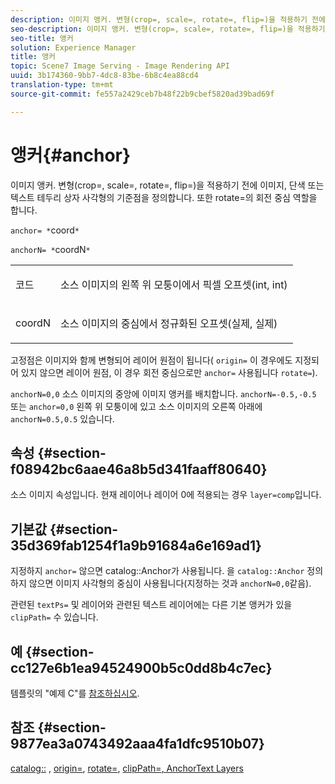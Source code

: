 ```yaml
---
description: 이미지 앵커. 변형(crop=, scale=, rotate=, flip=)을 적용하기 전에 이미지, 단색 또는 텍스트 테두리 상자 사각형의 기준점을 정의합니다. 또한 rotate=의 회전 중심 역할을 합니다.
seo-description: 이미지 앵커. 변형(crop=, scale=, rotate=, flip=)을 적용하기 전에 이미지, 단색 또는 텍스트 테두리 상자 사각형의 기준점을 정의합니다. 또한 rotate=의 회전 중심 역할을 합니다.
seo-title: 앵커
solution: Experience Manager
title: 앵커
topic: Scene7 Image Serving - Image Rendering API
uuid: 3b174360-9bb7-4dc8-83be-6b8c4ea88cd4
translation-type: tm+mt
source-git-commit: fe557a2429ceb7b48f22b9cbef5820ad39bad69f

---
```



# 앵커{#anchor}

이미지 앵커. 변형(crop=, scale=, rotate=, flip=)을 적용하기 전에 이미지, 단색 또는 텍스트 테두리 상자 사각형의 기준점을 정의합니다. 또한 rotate=의 회전 중심 역할을 합니다.

`anchor= *`coord`*`

`anchorN= *`coordN`*`

<table id="simpletable_3ED1CD0BF473439FA1132FC84B4452A8"> 
 <tr class="strow"> 
  <td class="stentry"> <p><span class="codeph"> <span class="varname"> 코드</span></span> </p> </td> 
  <td class="stentry"> <p>소스 이미지의 왼쪽 위 모퉁이에서 픽셀 오프셋(int, int) </p></td> 
 </tr> 
 <tr class="strow"> 
  <td class="stentry"> <p><span class="codeph"> <span class="varname"> coordN</span></span> </p> </td> 
  <td class="stentry"> <p>소스 이미지의 중심에서 정규화된 오프셋(실제, 실제) </p></td> 
 </tr> 
</table>

고정점은 이미지와 함께 변형되어 레이어 원점이 됩니다( `origin=` 이 경우에도 지정되어 있지 않으면 레이어 원점, 이 경우 회전 중심으로만 `anchor=` 사용됩니다 `rotate=`).

`anchorN=0,0` 소스 이미지의 중앙에 이미지 앵커를 배치합니다. `anchorN=-0.5,-0.5` 또는 `anchor=0,0` 왼쪽 위 모퉁이에 있고 소스 이미지의 오른쪽 아래에 `anchorN=0.5,0.5` 있습니다.

## 속성 {#section-f08942bc6aae46a8b5d341faaff80640}

소스 이미지 속성입니다. 현재 레이어나 레이어 0에 적용되는 경우 `layer=comp`입니다.

## 기본값 {#section-35d369fab1254f1a9b91684a6e169ad1}

지정하지 `anchor=` 않으면 catalog::Anchor가 사용됩니다. 을 `catalog::Anchor` 정의하지 않으면 이미지 사각형의 중심이 사용됩니다(지정하는 것과 `anchorN=0,0`같음).

관련된 `textPs=` 및 레이어와 관련된 텍스트 레이어에는 다른 기본 앵커가 있을 `clipPath=` 수 있습니다.

## 예 {#section-cc127e6b1ea94524900b5c0dd8b4c7ec}

템플릿의 &quot;예제 C&quot;를 [참조하십시오](../../../../../is-api/http-ref/image-serving-api-ref/c-http-protocol-reference/c-templates/c-templates.md#concept-3cd2d2adae0e41b2979b9640244d4d3e).

## 참조 {#section-9877ea3a0743492aaa4fa1dfc9510b07}

[catalog::](/help/aem-is-ir-api/is-api/image-catalog/image-serving-api-ref/c-image-catalog-reference/c-image-svg-data-reference/c-image-data-reference/r-anchor-cat.md) , [origin=](../../../../../is-api/http-ref/image-serving-api-ref/c-http-protocol-reference/c-command-reference/r-origin.md#reference-e11c7ac06e2240cc884c3fec98f05138), [rotate=](../../../../../is-api/http-ref/image-serving-api-ref/c-http-protocol-reference/c-command-reference/r-rotate.md#reference-12abb086635546ec9ec2e1a793dc1096), [clipPath=](../../../../../is-api/http-ref/image-serving-api-ref/c-http-protocol-reference/c-command-reference/r-clippath.md#reference-8139b1b52dc54749b51b109521ddf83d)[, AnchorText Layers](../../../../../is-api/http-ref/image-serving-api-ref/c-http-protocol-reference/c-text-formatting/r-text-layers.md#reference-47e78cfb18134db5ab09e17af14a6a8f)
